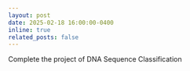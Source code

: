 ```yaml
---
layout: post
date: 2025-02-18 16:00:00-0400
inline: true
related_posts: false
---
```


Complete the project of DNA Sequence Classification
